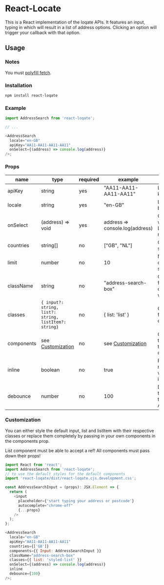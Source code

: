 # React-Locate

This is a React implementation of the loqate APIs. It features an input, typing in which will result in a list of address options. Clicking an option will trigger your callback with that option.

## Usage

### Notes

You must [polyfill fetch](https://www.npmjs.com/package/whatwg-fetch).

### Installation

```bash
npm install react-loqate
```

### Example

```javascript
import AddressSearch from 'react-loqate';

// ...

<AddressSearch
  locale="en-GB"
  apiKey="AA11-AA11-AA11-AA11"
  onSelect={(address) => console.log(address)}
/>;
```

### Props

| name       | type                                                  | required | example                             | description                              |
| ---------- | ----------------------------------------------------- | -------- | ----------------------------------- | ---------------------------------------- |
| apiKey     | string                                                | yes      | "AA11-AA11-AA11-AA11"               | Loqate API key                           |
| locale     | string                                                | yes      | "en-GB"                             | Language to be used                      |
| onSelect   | (address) => void                                     | yes      | address => console.log(address)     | Callback with for Loqate response        |
| countries  | string[]                                              | no       | ["GB", "NL"]                        | Countries to search in                   |
| limit      | number                                                | no       | 10                                  | Number of options to show                |
| className  | string                                                | no       | "address-search-box"                | Classname for the component wrapper      |
| classes    | `{ input?: string, list?: string, listItem?: string}` | no       | { list: 'list' }                    | Classnames for the components            |
| components | see [Customization](#Customization)                   | no       | see [Customization](#Customization) | Components to overwrite the default ones |
| inline     | boolean                                               | no       | true                                | Render results inline with the input     |
| debounce   | number                                                | no       | 100                                 | Debounce the calls to the Loqate API     |

### Customization

You can either style the default input, list and listItem with their respective classes or replace them completely by passing in your own components in the components prop.

List component must be able to accept a ref!
All components must pass down their props!

```javascript
import React from 'react';
import AddressSearch from 'react-loqate';
// to use the default styles for the default components
import 'react-loqate/dist/react-loqate.cjs.development.css';

const AddressSearchInput = (props): JSX.Element => {
  return (
    <input
      placeholder={'start typing your address or postcode'}
      autocomplete="chrome-off"
      {...props}
    />
  );
};

<AddressSearch
  locale="en-GB"
  apiKey="AA11-AA11-AA11-AA11"
  countries={['GB']}
  components={{ Input: AddressSearchInput }}
  className="address-search-box"
  classes={{ list: 'styled-list' }}
  onSelect={(address) => console.log(address)}
  inline
  debounce={100}
/>;
```
